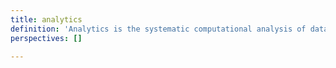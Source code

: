 ```yaml
---
title: analytics
definition: 'Analytics is the systematic computational analysis of data or statistics. It is used for the discovery, interpretation, and communication of meaningful patterns in data. It also entails applying data patterns towards effective decision making.'
perspectives: []

---
```

